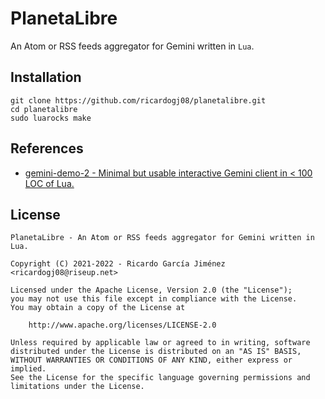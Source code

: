 # PlanetaLibre

An Atom or RSS feeds aggregator for Gemini written in `Lua`.

## Installation

    git clone https://github.com/ricardogj08/planetalibre.git
    cd planetalibre
    sudo luarocks make

## References

* [gemini-demo-2 - Minimal but usable interactive Gemini client in < 100 LOC of Lua.](https://tildegit.org/solderpunk/gemini-demo-2)

## License

    PlanetaLibre - An Atom or RSS feeds aggregator for Gemini written in Lua.

    Copyright (C) 2021-2022 - Ricardo García Jiménez <ricardogj08@riseup.net>

    Licensed under the Apache License, Version 2.0 (the "License");
    you may not use this file except in compliance with the License.
    You may obtain a copy of the License at

        http://www.apache.org/licenses/LICENSE-2.0

    Unless required by applicable law or agreed to in writing, software
    distributed under the License is distributed on an "AS IS" BASIS,
    WITHOUT WARRANTIES OR CONDITIONS OF ANY KIND, either express or implied.
    See the License for the specific language governing permissions and
    limitations under the License.
